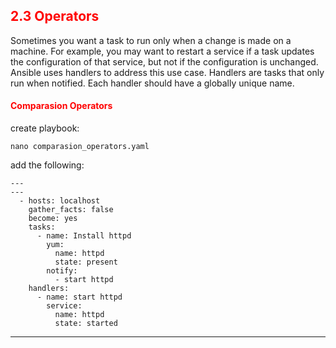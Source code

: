 ## <font color='red'> 2.3 Operators </font>
Sometimes you want a task to run only when a change is made on a machine. For example, you may want to restart a service if a task updates the configuration of that service, but not if the configuration is unchanged. Ansible uses handlers to address this use case. Handlers are tasks that only run when notified. Each handler should have a globally unique name.



#### <font color='red'>Comparasion Operators</font>

create playbook:
```
nano comparasion_operators.yaml
```
add the following:
```
---
---
  - hosts: localhost
    gather_facts: false
    become: yes
    tasks:
      - name: Install httpd
        yum:
          name: httpd
          state: present
        notify:
          - start httpd
    handlers:
      - name: start httpd
        service:
          name: httpd
          state: started
```

---
